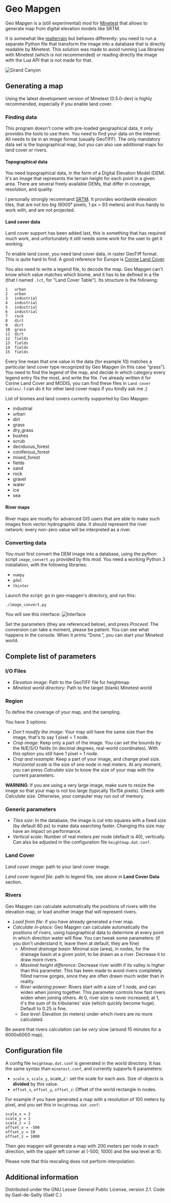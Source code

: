 # Geo Mapgen
Geo Mapgen is a (still experimental) mod for [Minetest](https://www.minetest.net/) that allows to generate map from digital elevation models like SRTM.

It is somewhat like [realterrain](https://forum.minetest.net/viewtopic.php?f=11&t=12666) but behaves differently: you need to run a separate Python file that transform the image into a database that is directly readable by Minetest. This solution was made to avoid running Lua libraries with Minetest (which is not recommended) or reading directly the image with the Lua API that is not made for that.

![Grand Canyon](https://user-images.githubusercontent.com/6905002/35072311-511f42e2-fbe4-11e7-839d-fbf2140e292a.png)

## Generating a map
Using the latest development version of Minetest (0.5.0-dev) is highly recommended, especially if you enable land cover.

### Finding data
This program doesn't come with pre-loaded geographical data, it only provides the tools to use them. You need to find your data on the Internet. All needs to be in an image format (usually GeoTIFF). The only mandatory data set is the topographical map, but you can also use additional maps for land cover or rivers.

#### Topographical data
You need topographical data, in the form of a Digital Elevation Model (DEM). It's an image that represents the terrain height for each point in a given area. There are several freely available DEMs, that differ in coverage, resolution, and quality.

I personally strongly recommand [SRTM](http://srtm.csi.cgiar.org/SELECTION/inputCoord.asp). It provides worldwide elevation tiles, that are not too big (6000² pixels, 1 px = 93 meters) and thus handy to work with, and are not projected.

#### Land cover data
Land cover support has been added last, this is something that has required much work, and unfortunately it still needs some work for the user to get it working.

To enable land cover, you need land cover data, in raster GeoTiff format. This is quite hard to find. A good reference for Europe is [Corine Land Cover](https://land.copernicus.eu/pan-european/corine-land-cover/clc-2012).

You also need to write a legend file, to decode the map. Geo Mapgen can't know which value matches which biome, and it has to be defined in a file (that I named `.lct`, for "Land Cover Table"). Its structure is the following:
```
1	urban
2	urban
3	industrial
4	industrial
5	industrial
6	industrial
7	rock
8	dirt
9	dirt
10	grass
11	dirt
12	fields
13	fields
14	fields
15	fields
```
Every line mean that one value in the data (for example 10) matches a particular land cover type recognized by Geo Mapgen (in this case "grass"). You need to find the legend of the map, and decide in which category every legend entry fits the most, and write the file. I've already written it for Corine Land Cover and MODIS, you can find these files in `Land cover tables/`. I can do it for other land cover maps if you kindly ask me ;)

List of biomes and land covers currectly supported by Geo Mapgen:
- industrial
- urban
- dirt
- grass
- dry_grass
- bushes
- scrub
- deciduous_forest
- coniferous_forest
- mixed_forest
- fields
- sand
- rock
- gravel
- water
- ice
- sea

#### River maps
River maps are mostly for advanced GIS users that are able to make such images from vector hydrographic data. It should represent the river network: every non-zero value will be interpreted as a river.

### Converting data
You must first convert the DEM image into a database, using the python script `image_convert.py` provided by this mod. You need a working Python 3 installation, with the following libraries:
- `numpy`
- `gdal`
- `tkinter`

Launch the script: go in geo-mapgen's directory, and run this:
```
./image_convert.py
```
You will see this interface:
![Interface](https://user-images.githubusercontent.com/6905002/36512379-7538a1a4-176a-11e8-86e1-4ddb4153399c.png)

Set the parameters (they are referenced below), and press *Proceed*. The conversion can take a moment, please be patient. You can see what happens in the console. When it prints "Done.", you can start your Minetest world.

## Complete list of parameters
### I/O Files
- *Elevation image*: Path to the GeoTIFF file for heightmap
- *Minetest world directory*: Path to the target (blank) Minetest world

### Region
To define the coverage of your map, and the sampling.

You have 3 options:
- *Don't modify the image*: Your map will have the same size than the image, that's to say 1 pixel = 1 node.
- *Crop image*: Keep only a part of the image. You can set the bounds by the N/E/S/O fields (in decimal degrees, real-world coordinates). With this option you still have 1 pixel = 1 node.
- *Crop and resample*: Keep a part of your image, and change pixel size. *Horizontal scale* is the size of one node in real meters.
At any moment, you can press *Calculate size* to know the size of your map with the current parameters.

**WARNING**: If you are using a very large image, make sure to resize the image so that your map is not too large (typically 15x15k pixels). Check with *Calculate size*. Otherwise, your computer may run out of memory.

### Generic parameters
- *Tiles size*: In the database, the image is cut into squares with a fixed size (by default 80 px) to make data searching faster. Changing ths size may have an impact on performance.
- *Vertical scale*: Number of real meters per node (default is 40), vertically. Can also be adjusted in the configuration file `heightmap.dat.conf`.

### Land Cover
*Land cover image*: path to your land cover image.

*Land cover legend file*: path to legend file, see above in **Land Cover Data** section.

### Rivers
Geo Mapgen can calculate automatically the positions of rivers with the elevation map, or load another image that will represent rivers.
- *Load from file*: if you have already generated a river map.
- *Calculate in-place*: Geo Mapgen can calculate automatically the positions of rivers, using topographical data to determine at every point in which direction water will flow. You can tweak some parameters: (if you don't understand it, leave them at default, they are fine)
  - *Minimal drainage basin*: Minimal size (area), in nodes, for the drainage basin at a given point, to be drawn as a river. Decrease it to draw more rivers.
  - *Maximal height difference*: Decrease river width if its valley is higher than this parameter. This has been made to avoid rivers completely fillind narrow gorges, since they are often drawn much wider than in reality.
  - *River widening power*: Rivers start with a size of 1 node, and can widen when joining together. This parameter controls how fast rivers widen when joining others. At 0, river size is never increased; at 1, it's the sum of its tributaries' size (which quickly become huge). Default to 0.25 is fine.
  - *Sea level*: Elevation (in meters) under which rivers are no more calculated.

Be aware that rivers calculation can be *very* slow (around 15 minutes for a 6000x6000 map).

## Configuration file
A config file `heightmap.dat.conf` is generated in the world directory. It has the same syntax than `minetest.conf`, and currently supports 6 parameters:
- `scale_x`, `scale_y`, scale_z`: set the scale for each axis. Size of objects is **divided** by this value.
- `offset_x`, `offset_y`, `offset_z`: Offset of the world rectangle in nodes.

For example if you have generated a map with a resolution of 100 meters by pixel, and you set this in `heightmap.dat.conf`:
```
scale_x = 2
scale_y = 2
scale_z = 2
offset_x = -500
offset_y = 10
offset_z = 1000
```
Then geo mapgen will generate a map with 200 meters per node in each direction, with the upper left corner at (-500, 1000) and the sea level at 10.

Please note that this rescaling does not perform interpolation.

## Additional information
Distributed under the GNU Lesser General Public License, version 2.1.
Code by Gael-de-Sailly (Gaël C.)
